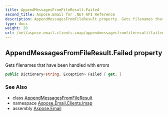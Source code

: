 ```yaml
---
title: AppendMessagesFromFileResult.Failed
second_title: Aspose.Email for .NET API Reference
description: AppendMessagesFromFileResult property. Gets filenames that have been handled with errors
type: docs
weight: 20
url: /net/aspose.email.clients.imap/appendmessagesfromfileresult/failed/
---
```

## AppendMessagesFromFileResult.Failed property

Gets filenames that have been handled with errors

```csharp
public Dictionary<string, Exception> Failed { get; }
```

### See Also

* class [AppendMessagesFromFileResult](../)
* namespace [Aspose.Email.Clients.Imap](../../appendmessagesfromfileresult/)
* assembly [Aspose.Email](../../../)


